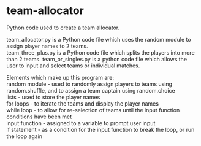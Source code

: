 # team-allocator
Python code used to create a team allocator.  

team_allocator.py is a Python code file which uses the random module to assign player names to 2 teams.  
team_three_plus.py is a Python code file which splits the players into more than 2 teams.
team_or_singles.py is a python code file which allows the user to input and select teams or individual matches.

Elements which make up this program are:  
random module  - used to randomly assign players to teams using random.shuffle, and to assign a team captain using random.choice  
lists - used to store the player names  
for loops - to iterate the teams and display the player names  
while loop - to allow for re-selection of teams until the input function conditions have been met  
input function - assigned to a variable to prompt user input   
if statement - as a condition for the input function to break the loop, or run the loop again  
